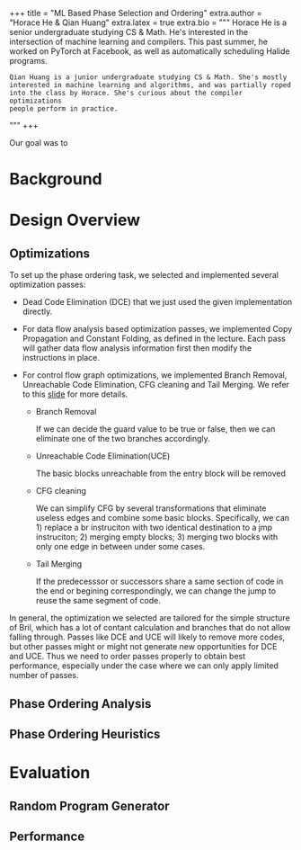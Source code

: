 +++
title = "ML Based Phase Selection and Ordering"
extra.author = "Horace He & Qian Huang"
extra.latex = true
extra.bio = """
    Horace He is a senior undergraduate studying CS & Math. He's interested
    in the intersection of machine learning and compilers. This past summer,
    he worked on PyTorch at Facebook, as well as automatically scheduling
    Halide programs.

    Qian Huang is a junior undergraduate studying CS & Math. She's mostly
    interested in machine learning and algorithms, and was partially roped
    into the class by Horace. She's curious about the compiler optimizations
    people perform in practice.
"""
+++

Our goal was to 
# Background


# Design Overview

## Optimizations

To set up the phase ordering task, we selected and implemented several optimization passes:

- Dead Code Elimination (DCE) that we just used the given implementation directly.

- For data flow analysis based optimization passes, we implemented Copy Propagation and Constant Folding, as defined in the lecture. Each pass will gather data flow analysis information first then modify the instructions in place.

- For control flow graph optimizations, we implemented Branch Removal, Unreachable Code Elimination, CFG cleaning and  Tail Merging. We refer to this [slide](http://user.it.uu.se/~kostis/Teaching/KT2-10/Slides/ControlFlowOpts.pdf) for more details.
  
    + Branch Removal
  
        If we can decide the guard value to be true or false, then we can eliminate one of the two branches accordingly. 
    
    + Unreachable Code Elimination(UCE)

        The basic blocks unreachable from the entry block will be removed

    + CFG cleaning

        We can simplify CFG by several transformations that eliminate useless edges and combine some basic blocks. Specifically, we can 1) replace a br instruciton with two identical destination to a jmp instruciton; 2) merging empty blocks; 3) merging two blocks with only one edge in between under some cases. 

    +   Tail Merging
        
        If the predecesssor or successors share a same section of code in the end or begining correspondingly, we can change the jump to reuse the same segment of code.

In general, the optimization we selected are tailored for the simple structure of Bril, which has a lot of contant calculation and branches that do not allow falling through. Passes like DCE and UCE will likely to remove more codes, but other passes might or might not generate new opportunities for DCE and UCE. Thus we need to order passes properly to obtain best performance, especially under the case where we can only apply limited number of passes.



## Phase Ordering Analysis


## Phase Ordering Heuristics


# Evaluation 

## Random Program Generator 

## Performance

